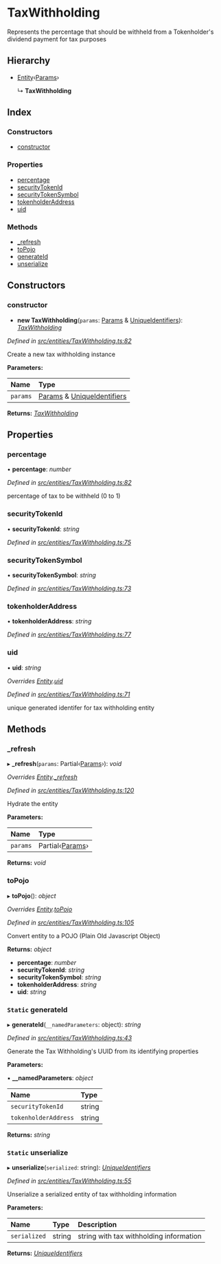 # TaxWithholding

Represents the percentage that should be withheld from a Tokenholder's dividend payment for tax purposes

## Hierarchy

* [Entity](_entities_entity_.entity.md)‹[Params](../interfaces/_entities_taxwithholding_.params.md)›

  ↳ **TaxWithholding**

## Index

### Constructors

* [constructor](_entities_taxwithholding_.taxwithholding.md#constructor)

### Properties

* [percentage](_entities_taxwithholding_.taxwithholding.md#percentage)
* [securityTokenId](_entities_taxwithholding_.taxwithholding.md#securitytokenid)
* [securityTokenSymbol](_entities_taxwithholding_.taxwithholding.md#securitytokensymbol)
* [tokenholderAddress](_entities_taxwithholding_.taxwithholding.md#tokenholderaddress)
* [uid](_entities_taxwithholding_.taxwithholding.md#uid)

### Methods

* [\_refresh](_entities_taxwithholding_.taxwithholding.md#_refresh)
* [toPojo](_entities_taxwithholding_.taxwithholding.md#topojo)
* [generateId](_entities_taxwithholding_.taxwithholding.md#static-generateid)
* [unserialize](_entities_taxwithholding_.taxwithholding.md#static-unserialize)

## Constructors

### constructor

+ **new TaxWithholding**\(`params`: [Params](../interfaces/_entities_taxwithholding_.params.md) & [UniqueIdentifiers](../interfaces/_entities_taxwithholding_.uniqueidentifiers.md)\): [_TaxWithholding_](_entities_taxwithholding_.taxwithholding.md)

_Defined in_ [_src/entities/TaxWithholding.ts:82_](https://github.com/PolymathNetwork/polymath-sdk/blob/550676f/src/entities/TaxWithholding.ts#L82)

Create a new tax withholding instance

**Parameters:**

| Name | Type |
| :--- | :--- |
| `params` | [Params](../interfaces/_entities_taxwithholding_.params.md) & [UniqueIdentifiers](../interfaces/_entities_taxwithholding_.uniqueidentifiers.md) |

**Returns:** [_TaxWithholding_](_entities_taxwithholding_.taxwithholding.md)

## Properties

### percentage

• **percentage**: _number_

_Defined in_ [_src/entities/TaxWithholding.ts:82_](https://github.com/PolymathNetwork/polymath-sdk/blob/550676f/src/entities/TaxWithholding.ts#L82)

percentage of tax to be withheld \(0 to 1\)

### securityTokenId

• **securityTokenId**: _string_

_Defined in_ [_src/entities/TaxWithholding.ts:75_](https://github.com/PolymathNetwork/polymath-sdk/blob/550676f/src/entities/TaxWithholding.ts#L75)

### securityTokenSymbol

• **securityTokenSymbol**: _string_

_Defined in_ [_src/entities/TaxWithholding.ts:73_](https://github.com/PolymathNetwork/polymath-sdk/blob/550676f/src/entities/TaxWithholding.ts#L73)

### tokenholderAddress

• **tokenholderAddress**: _string_

_Defined in_ [_src/entities/TaxWithholding.ts:77_](https://github.com/PolymathNetwork/polymath-sdk/blob/550676f/src/entities/TaxWithholding.ts#L77)

### uid

• **uid**: _string_

_Overrides_ [_Entity_](_entities_entity_.entity.md)_._[_uid_](_entities_entity_.entity.md#abstract-uid)

_Defined in_ [_src/entities/TaxWithholding.ts:71_](https://github.com/PolymathNetwork/polymath-sdk/blob/550676f/src/entities/TaxWithholding.ts#L71)

unique generated identifer for tax withholding entity

## Methods

### \_refresh

▸ **\_refresh**\(`params`: Partial‹[Params](../interfaces/_entities_taxwithholding_.params.md)›\): _void_

_Overrides_ [_Entity_](_entities_entity_.entity.md)_._[_\_refresh_](_entities_entity_.entity.md#abstract-_refresh)

_Defined in_ [_src/entities/TaxWithholding.ts:120_](https://github.com/PolymathNetwork/polymath-sdk/blob/550676f/src/entities/TaxWithholding.ts#L120)

Hydrate the entity

**Parameters:**

| Name | Type |
| :--- | :--- |
| `params` | Partial‹[Params](../interfaces/_entities_taxwithholding_.params.md)› |

**Returns:** _void_

### toPojo

▸ **toPojo**\(\): _object_

_Overrides_ [_Entity_](_entities_entity_.entity.md)_._[_toPojo_](_entities_entity_.entity.md#abstract-topojo)

_Defined in_ [_src/entities/TaxWithholding.ts:105_](https://github.com/PolymathNetwork/polymath-sdk/blob/550676f/src/entities/TaxWithholding.ts#L105)

Convert entity to a POJO \(Plain Old Javascript Object\)

**Returns:** _object_

* **percentage**: _number_
* **securityTokenId**: _string_
* **securityTokenSymbol**: _string_
* **tokenholderAddress**: _string_
* **uid**: _string_

### `Static` generateId

▸ **generateId**\(`__namedParameters`: object\): _string_

_Defined in_ [_src/entities/TaxWithholding.ts:43_](https://github.com/PolymathNetwork/polymath-sdk/blob/550676f/src/entities/TaxWithholding.ts#L43)

Generate the Tax Withholding's UUID from its identifying properties

**Parameters:**

▪ **\_\_namedParameters**: _object_

| Name | Type |
| :--- | :--- |
| `securityTokenId` | string |
| `tokenholderAddress` | string |

**Returns:** _string_

### `Static` unserialize

▸ **unserialize**\(`serialized`: string\): [_UniqueIdentifiers_](../interfaces/_entities_taxwithholding_.uniqueidentifiers.md)

_Defined in_ [_src/entities/TaxWithholding.ts:55_](https://github.com/PolymathNetwork/polymath-sdk/blob/550676f/src/entities/TaxWithholding.ts#L55)

Unserialize a serialized entity of tax withholding information

**Parameters:**

| Name | Type | Description |
| :--- | :--- | :--- |
| `serialized` | string | string with tax withholding information |

**Returns:** [_UniqueIdentifiers_](../interfaces/_entities_taxwithholding_.uniqueidentifiers.md)

